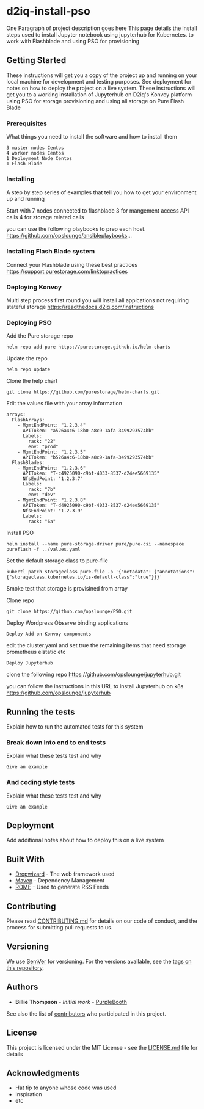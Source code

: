# d2iq-install-pso

One Paragraph of project description goes here
This page details the install steps used to install Jupyter notebook using jupyterhub for Kubernetes. to work with Flashblade and using PSO for 
provisioning

## Getting Started

These instructions will get you a copy of the project up and running on your local machine for development and testing purposes. See deployment for notes on how to deploy the project on a live system.
These instructions will get you to a working installation of Jupyterhub on D2iq's Konvoy platform using PSO for storage provisioning and using all
storage on Pure Flash Blade


### Prerequisites

What things you need to install the software and how to install them

```
3 master nodes Centos
4 worker nodes Centos
1 Deployment Node Centos
1 Flash Blade

```

### Installing

A step by step series of examples that tell you how to get your environment up and running

Start with 7 nodes connected to flashblade
3 for mangement access API calls 
4 for storage related calls

you can use the following playbooks to prep each host. 
https://github.com/opslounge/ansibleplaybooks...


### Installing Flash Blade system


Connect your Flashblade using these best practices
https://support.purestorage.com/linktopractices



### Deploying Konvoy

Multi step process first round you will install all applcations not requiring stateful storage
https://readthedocs.d2iq.com/instructions


### Deploying PSO

Add the Pure storage repo 
```
helm repo add pure https://purestorage.github.io/helm-charts
```
Update the repo

```
helm repo update
```
Clone the help chart
```
git clone https://github.com/purestorage/helm-charts.git
```

Edit the values file with your array information

```
arrays:
  FlashArrays:
    - MgmtEndPoint: "1.2.3.4"
      APIToken: "a526a4c6-18b0-a8c9-1afa-3499293574bb"
      Labels:
        rack: "22"
        env: "prod"
    - MgmtEndPoint: "1.2.3.5"
      APIToken: "b526a4c6-18b0-a8c9-1afa-3499293574bb"
  FlashBlades:
    - MgmtEndPoint: "1.2.3.6"
      APIToken: "T-c4925090-c9bf-4033-8537-d24ee5669135"
      NfsEndPoint: "1.2.3.7"
      Labels:
        rack: "7b"
        env: "dev"
    - MgmtEndPoint: "1.2.3.8"
      APIToken: "T-d4925090-c9bf-4033-8537-d24ee5669135"
      NfsEndPoint: "1.2.3.9"
      Labels:
        rack: "6a"
```


 Install PSO
```
helm install --name pure-storage-driver pure/pure-csi --namespace pureflash -f ../values.yaml
```


Set the default storage class to pure-file
```
kubectl patch storageclass pure-file -p '{"metadata": {"annotations":{"storageclass.kubernetes.io/is-default-class":"true"}}}'
```


Smoke test that storage is provisined from array

Clone repo
```
git clone https://github.com/opslounge/PSO.git
```
Deploy Wordpress
Observe binding applications

```
Deploy Add on Konvoy components
```

edit the cluster.yaml and set true the remaining items that need storage
prometheus
elstatic
etc

```
Deploy Jupyterhub
```

clone the following repo
https://github.com/opslounge/jupyterhub.git

you can follow the instructions in this URL to install Jupyterhub on k8s
https://github.com/opslounge/jupyterhub


## Running the tests

Explain how to run the automated tests for this system

### Break down into end to end tests

Explain what these tests test and why

```
Give an example
```

### And coding style tests

Explain what these tests test and why

```
Give an example
```

## Deployment

Add additional notes about how to deploy this on a live system

## Built With

* [Dropwizard](http://www.dropwizard.io/1.0.2/docs/) - The web framework used
* [Maven](https://maven.apache.org/) - Dependency Management
* [ROME](https://rometools.github.io/rome/) - Used to generate RSS Feeds

## Contributing

Please read [CONTRIBUTING.md](https://gist.github.com/PurpleBooth/b24679402957c63ec426) for details on our code of conduct, and the process for submitting pull requests to us.

## Versioning

We use [SemVer](http://semver.org/) for versioning. For the versions available, see the [tags on this repository](https://github.com/your/project/tags). 

## Authors

* **Billie Thompson** - *Initial work* - [PurpleBooth](https://github.com/PurpleBooth)

See also the list of [contributors](https://github.com/your/project/contributors) who participated in this project.

## License

This project is licensed under the MIT License - see the [LICENSE.md](LICENSE.md) file for details

## Acknowledgments

* Hat tip to anyone whose code was used
* Inspiration
* etc

